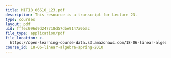 ```yaml
---
title: MIT18_06S10_L23.pdf
description: This resource is a transcript for Lecture 23.
type: courses
layout: pdf
uid: fffec996d9d247718d57dbe9147a0bac
file_type: application/pdf
file_location: >-
  https://open-learning-course-data.s3.amazonaws.com/18-06-linear-algebra-spring-2010/fffec996d9d247718d57dbe9147a0bac_MIT18_06S10_L23.pdf
course_id: 18-06-linear-algebra-spring-2010
---
```


